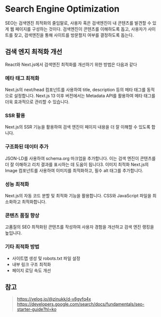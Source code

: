 # Search Engine Optimization

SEO는 검색엔진 최적화의 줄임말로, 사용자 혹은 검색엔진이 내 콘텐츠를 발견할 수 있게 웹 페이지를 구성하는 것이다. 검색엔진이 콘텐츠를 이해하도록 돕고, 사용자가 사이트를 찾고, 검색엔진을 통해 사이트를 방문할지 여부를 결정하도록 돕는다.

## 검색 엔지 최적화 개선

React와 Next.js에서 검색엔진 최적화를 개선하기 위한 방법은 다음과 같다

### 메타 태그 최적화

Next.js의 next/head 컴포넌트를 사용하여 title, description 등의 메타 태그를 동적으로 설정합니다.
Next.js 13 이후 버전에서는 Metadata API를 활용하여 메타 태그를 더욱 효과적으로 관리할 수 있습니다.

### SSR 활용

Next.js의 SSR 기능을 활용하여 검색 엔진이 페이지 내용을 더 잘 이해할 수 있도록 합니다.

### 구조화된 데이터 추가

JSON-LD를 사용하여 schema.org 마크업을 추가합니다. 이는 검색 엔진이 콘텐츠를 더 잘 이해하고 리치 결과를 표시하는 데 도움이 됩니다3.
이미지 최적화
Next.js의 Image 컴포넌트를 사용하여 이미지를 최적화하고, 필수 alt 태그를 추가합니다.

### 성능 최적화

Next.js의 자동 코드 분할 및 최적화 기능을 활용합니다.
CSS와 JavaScript 파일을 최소화하고 최적화합니다.

### 콘텐츠 품질 향상

고품질의 SEO 최적화된 콘텐츠를 작성하여 사용자 경험을 개선하고 검색 엔진 랭킹을 높입니다.

### 기타 최적화 방법

- 사이트맵 생성 및 robots.txt 파일 설정
- 내부 링크 구조 최적화
- 페이지 로딩 속도 개선

## 참고

> https://velog.io/@zinukk/d-v8gyfq4x  
> https://developers.google.com/search/docs/fundamentals/seo-starter-guide?hl=ko
